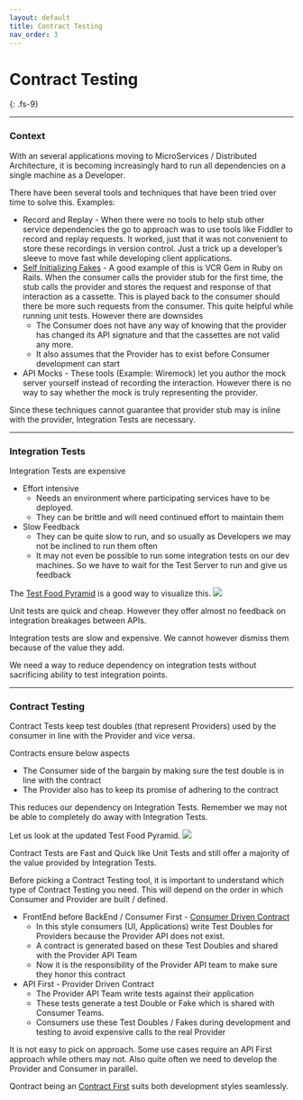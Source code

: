 ```yaml
---
layout: default
title: Contract Testing
nav_order: 3
---
```

# Contract Testing
{: .fs-9}

---

### Context

With an several applications moving to MicroServices / Distributed Architecture, it is becoming increasingly hard to run all dependencies on a single machine as a Developer.

There have been several tools and techniques that have been tried over time to solve this. Examples:
* Record and Replay - When there were no tools to help stub other service dependencies the go to approach was to use tools like Fiddler to record and replay requests. It worked, just that it was not convenient to store these recordings in version control. Just a trick up a developer’s sleeve to move fast while developing client applications.
* [Self Initializing Fakes](https://martinfowler.com/bliki/SelfInitializingFake.html) - A good example of this is VCR Gem in Ruby on Rails. When the consumer calls the provider stub for the first time, the stub calls the provider and stores the request and response of that interaction as a cassette. This is played back to the consumer should there be more such requests from the consumer. This quite helpful while running unit tests. However there are downsides
  * The Consumer does not have any way of knowing that the provider has changed its API signature and that the cassettes are not valid any more.
  * It also assumes that the Provider has to exist before Consumer development can start
* API Mocks - These tools (Example: Wiremock) let you author the mock server yourself instead of recording the interaction. However there is no way to say whether the mock is truly representing the provider.

Since these techniques cannot guarantee that provider stub may is inline with the provider, Integration Tests are necessary.

---

### Integration Tests

Integration Tests are expensive
* Effort intensive
  * Needs an environment where participating services have to be deployed.
  * They can be brittle and will need continued effort to maintain them
* Slow Feedback
  * They can be quite slow to run, and so usually as Developers we may not be inclined to run them often
  * It may not even be possible to run some integration tests on our dev machines. So we have to wait for the Test Server to run and give us feedback

The [Test Food Pyramid](https://martinfowler.com/articles/practical-test-pyramid.html) is a good way to visualize this.
![](/images/test_food_pyramid.jpg)

Unit tests are quick and cheap. However they offer almost no feedback on integration breakages between APIs.

Integration tests are slow and expensive. We cannot however dismiss them because of the value they add.

We need a way to reduce dependency on integration tests without sacrificing ability to test integration points.

---

### Contract Testing

Contract Tests keep test doubles (that represent Providers) used by the consumer in line with the Provider and vice versa.

Contracts ensure below aspects
* The Consumer side of the bargain by making sure the test double is in line with the contract
* The Provider also has to keep its promise of adhering to the contract

This reduces our dependency on Integration Tests. Remember we may not be able to completely do away with Integration Tests.

Let us look at the updated Test Food Pyramid.
![](/images/test_food_pyramid_with_contract_testing.jpg)

Contract Tests are Fast and Quick like Unit Tests and still offer a majority of the value provided by Integration Tests.

Before picking a Contract Testing tool, it is important to understand which type of Contract Testing you need. This will depend on the order in which Consumer and Provider are built / defined.
* FrontEnd before BackEnd / Consumer First - [Consumer Driven Contract](https://martinfowler.com/articles/consumerDrivenContracts.html)
  * In this style consumers (UI, Applications) write Test Doubles for Providers because the Provider API does not exist.
  * A contract is generated based on these Test Doubles and shared with the Provider API Team
  * Now it is the responsibility of the Provider API team to make sure they honor this contract
* API First - Provider Driven Contract
  * The Provider API Team write tests against their application
  * These tests generate a test Double or Fake which is shared with Consumer Teams.
  * Consumers use these Test Doubles / Fakes during development and testing to avoid expensive calls to the real Provider

It is not easy to pick on approach. Some use cases require an API First approach while others may not.
Also quite often we need to develop the Provider and Consumer in parallel.

Qontract being an [Contract First](/#what-is-contract-first) suits both development styles seamlessly.
